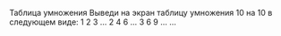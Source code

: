 Таблица умножения
Выведи на экран таблицу умножения 10 на 10 в следующем виде:
1 2 3 …
2 4 6 …
3 6 9 …
…